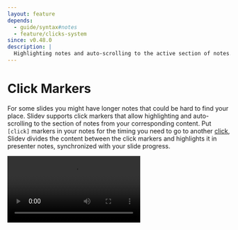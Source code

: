 ```yaml
---
layout: feature
depends:
  - guide/syntax#notes
  - feature/clicks-system
since: v0.48.0
description: |
  Highlighting notes and auto-scrolling to the active section of notes.
---
```


# Click Markers

For some slides you might have longer notes that could be hard to find your place. Slidev supports click markers that allow highlighting and auto-scrolling to the section of notes from your corresponding content. Put `[click]` markers in your notes for the timing you need to go to another [click](/guide/animations#click-animations), Slidev divides the content between the click markers and highlights it in presenter notes, synchronized with your slide progress.

<video src="https://github.com/slidevjs/slidev/assets/11247099/40014e34-67cd-4830-8c8d-8431754a3672" controls rounded shadow w-full></video>
